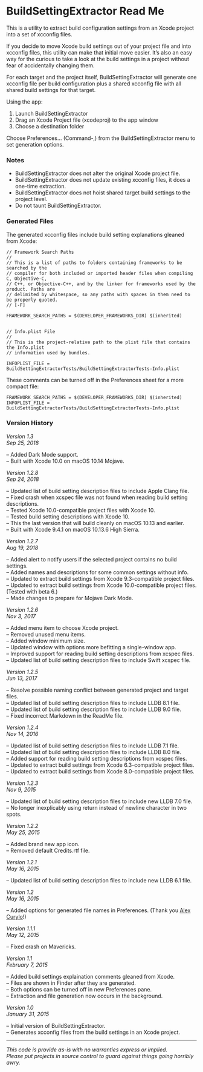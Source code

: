 BuildSettingExtractor Read Me
=================================

This is a utility to extract build configuration settings from an Xcode project into a set of xcconfig files.

If you decide to move Xcode build settings out of your project file and into xcconfig files, this utility can make that initial move easier.  It’s also an easy way for the curious to take a look at the build settings in a project without fear of accidentally changing them.

For each target and the project itself, BuildSettingExtractor will generate one xcconfig file per build configuration plus a shared xcconfig file with all shared build settings for that target.

Using the app:

1. Launch BuildSettingExtractor
2. Drag an Xcode Project file (xcodeproj) to the app window
3. Choose a destination folder

Choose Preferences… (Command-,) from the BuildSettingExtractor menu to set generation options.

### Notes ###

- BuildSettingExtractor does not alter the original Xcode project file.
- BuildSettingExtractor does not update existing xcconfig files, it does a one-time extraction.
- BuildSettingExtractor does not hoist shared target build settings to the project level.
- Do not taunt BuildSettingExtractor.

### Generated Files ###

The generated xcconfig files include build setting explanations gleaned from Xcode:
 
	// Framework Search Paths
	// 
	// This is a list of paths to folders containing frameworks to be searched by the
	// compiler for both included or imported header files when compiling C, Objective-C,
	// C++, or Objective-C++, and by the linker for frameworks used by the product. Paths are
	// delimited by whitespace, so any paths with spaces in them need to be properly quoted.
	// [-F]
	
	FRAMEWORK_SEARCH_PATHS = $(DEVELOPER_FRAMEWORKS_DIR) $(inherited)
	
	
	// Info.plist File
	// 
	// This is the project-relative path to the plist file that contains the Info.plist
	// information used by bundles.

    INFOPLIST_FILE = BuildSettingExtractorTests/BuildSettingExtractorTests-Info.plist

These comments can be turned off in the Preferences sheet for a more compact file:

	FRAMEWORK_SEARCH_PATHS = $(DEVELOPER_FRAMEWORKS_DIR) $(inherited)
	INFOPLIST_FILE = BuildSettingExtractorTests/BuildSettingExtractorTests-Info.plist

### Version History ###

*Version 1.3*  
*Sep 25, 2018*

– Added Dark Mode support.  
– Built with Xcode 10.0 on macOS 10.14 Mojave.  

*Version 1.2.8*  
*Sep 24, 2018*

– Updated list of build setting description files to include Apple Clang file.  
– Fixed crash when xcspec file was not found when reading build setting descriptions.  
– Tested Xcode 10.0-compatible project files with Xcode 10.  
– Tested build setting descriptions with Xcode 10.  
– This the last version that will build cleanly on macOS 10.13 and earlier.  
– Built with Xcode 9.4.1 on macOS 10.13.6 High Sierra.  

*Version 1.2.7*  
*Aug 19, 2018*

– Added alert to notify users if the selected project contains no build settings.  
– Added names and descriptions for some common settings without info.  
– Updated to extract build settings from Xcode 9.3-compatible project files.  
– Updated to extract build settings from Xcode 10.0-compatible project files. (Tested with beta 6.)  
– Made changes to prepare for Mojave Dark Mode.  

*Version 1.2.6*  
*Nov 3, 2017*

– Added menu item to choose Xcode project.  
– Removed unused menu items.  
– Added window minimum size.  
– Updated window with options more befitting a single-window app.  
– Improved support for reading build setting descriptions from xcspec files.  
– Updated list of build setting description files to include Swift xcspec file.  

*Version 1.2.5*  
*Jun 13, 2017*

– Resolve possible naming conflict between generated project and target files.  
– Updated list of build setting description files to include LLDB 8.1 file.  
– Updated list of build setting description files to include LLDB 9.0 file.  
– Fixed incorrect Markdown in the ReadMe file.  

*Version 1.2.4*  
*Nov 14, 2016*

– Updated list of build setting description files to include LLDB 7.1 file.  
– Updated list of build setting description files to include LLDB 8.0 file.  
– Added support for reading build setting descriptions from xcspec files.  
– Updated to extract build settings from Xcode 6.3-compatible project files.  
– Updated to extract build settings from Xcode 8.0-compatible project files.

*Version 1.2.3*  
*Nov 9, 2015*
  
– Updated list of build setting description files to include new LLDB 7.0 file.  
– No longer inexplicably using return instead of newline character in two spots.

*Version 1.2.2*  
*May 25, 2015*

– Added brand new app icon.  
– Removed default Credits.rtf file.

*Version 1.2.1*  
*May 16, 2015*

– Updated list of build setting description files to include new LLDB 6.1 file.

*Version 1.2*  
*May 16, 2015*

– Added options for generated file names in Preferences. (Thank you [Alex Curylo](https://github.com/alexcurylo)!)

*Version 1.1.1*  
*May 12, 2015*

– Fixed crash on Mavericks.  

*Version 1.1*  
*February 7, 2015*

– Added build settings explaination comments gleaned from Xcode.  
– Files are shown in Finder after they are generated.  
– Both options can be turned off in new Preferences pane.  
– Extraction and file generation now occurs in the background.

*Version 1.0*  
*January 31, 2015*

– Initial version of BuildSettingExtractor.  
– Generates xcconfig files from the build settings in an Xcode project.

*****

*This code is provide as-is with no warranties express or implied.  
Please put projects in source control to guard against things going horribly awry.*
